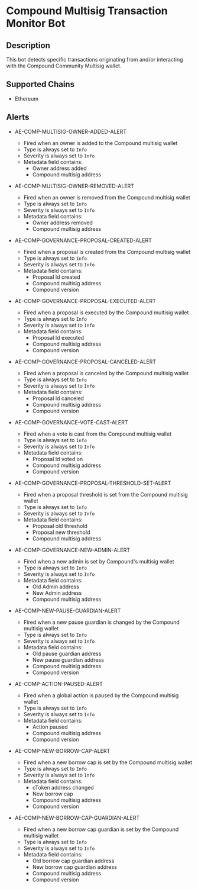 # Compound Multisig Transaction Monitor Bot

## Description

This bot detects specific transactions originating from and/or interacting with the Compound Community Multisig wallet.

## Supported Chains

- Ethereum

## Alerts

- AE-COMP-MULTISIG-OWNER-ADDED-ALERT
  - Fired when an owner is added to the Compound multisig wallet
  - Type is always set to `Info`
  - Severity is always set to `Info`
  - Metadata field contains:
    - Owner address added
    - Compound multisig address

- AE-COMP-MULTISIG-OWNER-REMOVED-ALERT
  - Fired when an owner is removed from the Compound multisig wallet
  - Type is always set to `Info`
  - Severity is always set to `Info`
  - Metadata field contains:
    - Owner address removed
    - Compound multisig address

- AE-COMP-GOVERNANCE-PROPOSAL-CREATED-ALERT
  - Fired when a proposal is created from the Compound multisig wallet
  - Type is always set to `Info`
  - Severity is always set to `Info`
  - Metadata field contains:
    - Proposal Id created
    - Compound multisig address
    - Compound version

- AE-COMP-GOVERNANCE-PROPOSAL-EXECUTED-ALERT
  - Fired when a proposal is executed by the Compound multisig wallet
  - Type is always set to `Info`
  - Severity is always set to `Info`
  - Metadata field contains:
    - Proposal Id executed
    - Compound multisig address
    - Compound version

- AE-COMP-GOVERNANCE-PROPOSAL-CANCELED-ALERT
  - Fired when a proposal is canceled by the Compound multisig wallet
  - Type is always set to `Info`
  - Severity is always set to `Info`
  - Metadata field contains:
    - Proposal Id canceled
    - Compound multisig address
    - Compound version

- AE-COMP-GOVERNANCE-VOTE-CAST-ALERT
  - Fired when a vote is cast from the Compound multisig wallet
  - Type is always set to `Info`
  - Severity is always set to `Info`
  - Metadata field contains:
    - Proposal Id voted on
    - Compound multisig address
    - Compound version

- AE-COMP-GOVERNANCE-PROPOSAL-THRESHOLD-SET-ALERT
  - Fired when a proposal threshold is set from the Compound multisig wallet
  - Type is always set to `Info`
  - Severity is always set to `Info`
  - Metadata field contains:
    - Proposal old threshold
    - Proposal new threshold
    - Compound multisig address

- AE-COMP-GOVERNANCE-NEW-ADMIN-ALERT
  - Fired when a new admin is set by Compound's multisig wallet
  - Type is always set to `Info`
  - Severity is always set to `Info`
  - Metadata field contains:
    - Old Admin address
    - New Admin address
    - Compound multisig address

- AE-COMP-NEW-PAUSE-GUARDIAN-ALERT
  - Fired when a new pause guardian is changed by the Compound multisig wallet
  - Type is always set to `Info`
  - Severity is always set to `Info`
  - Metadata field contains:
    - Old pause guardian address
    - New pause guardian address
    - Compound multisig address
    - Compound version

- AE-COMP-ACTION-PAUSED-ALERT
  - Fired when a global action is paused by the Compound multisig wallet
  - Type is always set to `Info`
  - Severity is always set to `Info`
  - Metadata field contains:
    - Action paused
    - Compound multisig address
    - Compound version

- AE-COMP-NEW-BORROW-CAP-ALERT
  - Fired when a new borrow cap is set by the Compound multisig wallet
  - Type is always set to `Info`
  - Severity is always set to `Info`
  - Metadata field contains:
    - cToken address changed
    - New borrow cap
    - Compound multisig address
    - Compound version

- AE-COMP-NEW-BORROW-CAP-GUARDIAN-ALERT
  - Fired when a new borrow cap guardian is set by the Compound multisig wallet
  - Type is always set to `Info`
  - Severity is always set to `Info`
  - Metadata field contains:
    - Old borrow cap guardian address
    - New borrow cap guardian address
    - Compound multisig address
    - Compound version
